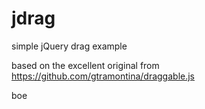jdrag
=====

simple jQuery drag example

based on the excellent original from https://github.com/gtramontina/draggable.js

boe